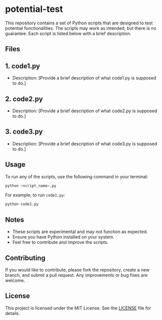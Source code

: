 # potential-test

This repository contains a set of Python scripts that are designed to test potential functionalities. The scripts may work as intended, but there is no guarantee. Each script is listed below with a brief description.

## Files

## 1. **code1.py**
   - Description: [Provide a brief description of what code1.py is supposed to do.]

## 2. **code2.py**
   - Description: [Provide a brief description of what code2.py is supposed to do.]

## 3. **code3.py**
   - Description: [Provide a brief description of what code3.py is supposed to do.]

## Usage

To run any of the scripts, use the following command in your terminal:

```bash
python <script_name>.py
```

For example, to run `code1.py`:

```bash
python code1.py
```

## Notes

- These scripts are experimental and may not function as expected.
- Ensure you have Python installed on your system.
- Feel free to contribute and improve the scripts.

## Contributing

If you would like to contribute, please fork the repository, create a new branch, and submit a pull request. Any improvements or bug fixes are welcome.

## License

This project is licensed under the MIT License. See the [LICENSE](LICENSE) file for details.
